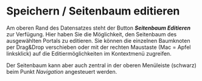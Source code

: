 # Speichern / Seitenbaum editieren

Am oberen Rand des Datensatzes steht der Button ***Seitenbaum Editieren*** zur Verfügung.
Hier haben Sie die Möglichkeit, den Seitenbaum des ausgewählten Portals zu editieren. Sie können die einzelnen Baumknoten per Drag&Drop verschieben oder mit der rechten Maustaste (Mac = Apfel linksklick) auf die Editiermöglichkeiten im Kontextmenü
zugreifen.



Der Seitenbaum kann aber auch zentral in der oberen Menüleiste (schwarz) beim Punkt *Navigation* angesteuert werden.

